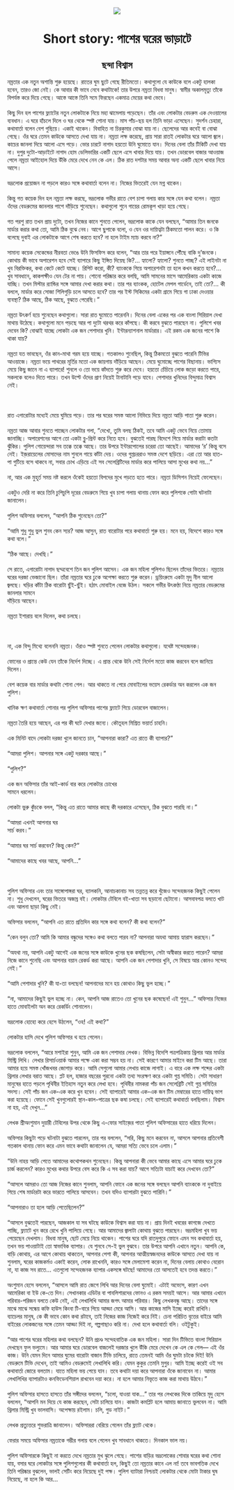 <div align=center> <img src="../../metadata/images/rabibasariya/Short-story:-পাশের-ঘরের-ভাড়াটে.jpg" align="center" ></div>
<h1 align=center>Short story: পাশের ঘরের ভাড়াটে</h1>
<h2 align=center>ছন্দা বিশ্বাস</h2>
নম্রতার এক নতুন অশান্তি শুরু হয়েছে। রাতের ঘুম ছুটে গেছে রীতিমতো। কথাগুলো যে কাউকে বলে একটু হালকা হবেন, তারও জো নেই। কে আবার কী ভাবে নেবে কথাটাকে! তার উপরে নম্রতা বিধবা মানুষ। স্বামীর অকালমৃত্যু তাঁকে বিপর্যস্ত করে দিয়ে গেছে। আস্তে আস্তে তিনি সমে ফিরছেন একমাত্র মেয়ের কথা ভেবে।<br> <br>কিছু দিন হল পাশের ফ্ল্যাটের নতুন লোকটাকে নিয়ে মহা ঝামেলায় পড়েছেন। তাঁর এবং লোকটার বেডরুম এক দেওয়ালের ব্যবধান। এ ঘরে হাঁচলে দিলে ও ঘর থেকে স্পষ্ট শোনা যায়। মাস পাঁচ-ছয় হল তিনি ভাড়া এসেছেন। সুদর্শন চেহারা, কথাবার্তা বলেন বেশ গুছিয়ে। একাই থাকেন। বিবাহিত না চিরকুমার বোঝা যায় না। ছেলেদের আর কবেই বা বোঝা গেছে। ওঁর ঘরে তেমন কাউকে আসতে দেখা যায় না। নম্রতা লক্ষ করেছে, প্রায় সারা রাতই লোকটার ঘরে আলো জ্বলে। কাচের জানলা দিয়ে আলো এসে পড়ে। ভোর চারটে নাগাদ হয়তো উনি ঘুমোতে যান। দিনের বেলা তাঁর টিকিটি দেখা যায় না। দুপুর দুটো-আড়াইটে নাগাদ হোম ডেলিভারির একটি ছেলে এসে খাবার দিয়ে যায়। তখন ডোরবেল বাজার আওয়াজ পেলে নম্রতা আইহোল দিয়ে উঁকি মেরে দেখে নেন কে এল। ঠিক রাত দশটার সময় আবার অন্য একটি ছেলে খাবার নিয়ে আসে।<br> <br>ভদ্রলোক প্রয়োজন না পড়লে কারও সঙ্গে কথাবার্তা বলেন না। নিজের ভিতরেই যেন মগ্ন থাকেন।<br> <br>কিন্তু গত কয়েক দিন হল নম্রতা লক্ষ করছে, ভদ্রলোক গভীর রাতে বেশ চাপা গলায় কার সঙ্গে যেন কথা বলেন। নম্রতা ওঁদের বেডরুমের জানলার পাশে দাঁড়িয়ে শুনেছেন। কথাগুলো শুনে গায়ের রোমকূপ খাড়া হয়ে গেছে।<br> <br>গত পরশু রাত তখন প্রায় দুটো, তখন নিজের কানে শুনতে পেলেন, ভদ্রলোক কাকে যেন বলছেন, “আমার তিন জনকে মার্ডার করার কথা তো, আমি ঠিক বুঝে নেব। আগে ছুপাকে বলো, ও যেন ওর দায়িত্বটা ঠিকমতো পালন করে। ও কি বলেছে দুবাই এর লোকটাকে আগে শেষ করতে হবে? না হলে টাইম ম্যাচ করবে না?”<br> <br>সামান্য কয়েক সেকেন্ডের নীরবতা ভেঙে উনি ফিসফিস করে বলেন, “আর তার পরে ইয়াঙ্গনে পৌঁছে বাকি দু’জনকে। কোথায় কী ভাবে অপারেশন হবে সেই ব্যাপারে কিছু ইঙ্গিত দিয়েছ কি?... হ্যালো? হ্যালো? শুনতে পাচ্ছ? এই লাইনটা না খুব বিরক্তিকর, কথা কেটে কেটে যাচ্ছে। রিপিট করো, কী? ব্যাংককে গিয়ে অপারেশনটা তা হলে কখন করতে হবে?... খুব সাবধানে, কাকপক্ষীও যেন টের না পায়। শোনো পরিষ্কার করে বলছি, আমি সামনের মাসে আমেরিকায় একটা কাজে যাচ্ছি। তখন মিস্টার র‌্যান্ডির সঙ্গে আমার দেখা করার কথা। তার পর ব্যাংকক, হোটেল মেপল গার্ডেনে, তাই তো?... কী বললে, মার্ডার করে সোজা শিলিগুড়ি চলে আসতে হবে? তার পর ইস্ট সিকিমের একটা গ্রামে গিয়ে গা ঢাকা দেওয়ার ব্যবস্থা? ঠিক আছে, ঠিক আছে, বুঝতে পেরেছি।”<br> <br>নম্রতা উৎকর্ণ হয়ে শুনেছেন কথাগুলো। সারা রাত ঘুমোতে পারেননি। দিনের বেলা একের পর এক বাংলা সিরিয়াল দেখা মাথায় উঠেছে। কথাগুলো মনে পড়ছে আর পা দুটো থরথর করে কাঁপছে। কী করবে বুঝতে পারছেন না। পুলিশে খবর দেবেন কি? বোঝাই যাচ্ছে লোকটা এক জন পেশাদার খুনি। ইন্টারন্যাশনাল মার্ডারার। এই রকম এক জনের পাশে কি থাকা যায়?<br> <br>নম্রতা যত ভাবছেন, ওঁর কান-মাথা গরম হয়ে যাচ্ছে। গতকালও শুনেছিল, কিন্তু ঠিকমতো বুঝতে পারেনি টিভির আওয়াজে। নম্রতা ভয়ে পাথরের মূর্তির মতো এক জায়গায় দাঁড়িয়ে আছেন। মেয়ে ঘুমোচ্ছে পাশের বিছানায়। ভাগ্যিস মেয়ে কিছু জানে না এ ব্যাপারে! শুনলে ও তো ভয়ে কাঁদতে শুরু করে দেবে। হয়তো চেঁচিয়ে লোক জড়ো করতে পারে, সকলকে বলেও দিতে পারে। তখন উল্টে ওঁদের প্রাণ নিয়েই টানাটানি পড়ে যাবে। পেশাদার খুনিদের বিন্দুমাত্র বিশ্বাস নেই।<br> <br><br> <br>রাত এগারোটার মধ্যেই মেয়ে ঘুমিয়ে পড়ে। তার পর ঘরের সমস্ত আলো নিভিয়ে দিয়ে নম্রতা আড়ি পাতা শুরু করেন।<br> <br>নম্রতা আজ আবার শুনতে পাচ্ছেন লোকটার গলা, “দেখো, তুমি বলছ ঠিকই, তবে আমি একটু ভেবে নিয়ে তোমায় জানাচ্ছি। অপারেশনের আগে তো একটা ব্লু-প্রিন্ট করে নিতে হবে। বুঝতেই পারছ বিদেশে গিয়ে মার্ডার করাটা কতটা ঝুঁকির। পুলিশ গোয়েন্দারা সব তক্কে তক্কে আছে। তার উপরে ইন্টারপোলের চরেরা তো আছেই। আমাদের ‘র’ কিন্তু বসে নেই। ইজ়রায়েলের মোসাদের নাম শুনলে গায়ে কাঁটা দেয়। ওদের গুপ্তচররাও সমস্ত দেশে ছড়িয়ে। এরা তো আর হাত-পা গুটিয়ে বসে থাকবে না, সবার চোখ এড়িয়ে এই সব সেলেব্রিটিদের মার্ডার করে পালিয়ে আসা মুখের কথা নয়...”<br> <br>না, আর এক মুহূর্ত সময় নষ্ট করলে ওঁকেই হয়তো বিপদের মুখে পড়তে হতে পারে। নম্রতা ডিসিশন নিয়েই ফেলেছেন।<br> <br>একটুও দেরি না করে তিনি চুপিচুপি দূরের বেডরুমে গিয়ে খুব চাপা গলায় থানায় ফোন করে পুলিশকে গোটা ঘটনাটা জানালেন।<br> <br>পুলিশ অফিসার বললেন, “আপনি ঠিক শুনেছেন তো?”<br> <br>“আমি শুধু শুধু ভুল শুনব কেন স্যর? আজ আসুন, রাত বারোটার পরে কথাবার্তা শুরু হয়। মনে হয়, বিদেশে কারও সঙ্গে কথা বলে।”<br> <br>“ঠিক আছে। দেখছি।”<br> <br>সে রাতে, এগারোটা নাগাদ ছদ্মবেশে তিন জন পুলিশ আসেন। এক জন মহিলা পুলিশও ছিলেন তাঁদের ভিতরে। নম্রতার ঘরের দরজা ভেজানো ছিল। তাঁরা নম্রতার ঘরে ঢুকে অপেক্ষা করতে শুরু করেন। ড্রয়িংরুমে একটা মৃদু নীল আলো জ্বলছে। ঘড়ির কাঁটা ঠিক বারোটা ছুঁই-ছুঁই। হঠাৎ মোবাইল বেজে উঠল। সকলে গভীর উৎকণ্ঠা নিয়ে নম্রতার বেডরুমের জানলার সামনে<br>
দাঁড়িয়ে আছেন।<br> <br>নম্রতা ইশারায় বলে দিলেন, কথা চলছে।<br> <br><br> <br>না, এক বিন্দু মিথ্যে বলেননি নম্রতা। ওঁরাও স্পষ্ট শুনতে পেলেন লোকটার কথাগুলো। যথেষ্ট সন্দেহজনক।<br> <br>ফোনের ও প্রান্তে কেউ যেন তাঁকে নির্দেশ দিচ্ছে। এ প্রান্ত থেকে উনি সেই নির্দেশ মতো কাজ করবেন বলে জানিয়ে দিলেন।<br> <br>বেশ কয়েক বার মার্ডার কথাটা শোনা গেল। আর থাকতে না পেরে মোবাইলের ভয়েস রেকর্ডার অন করলেন এক জন পুলিশ।<br> <br>খানিক ক্ষণ কথাবার্তা শোনার পর পুলিশ অফিসার পাশের ফ্ল্যাটে গিয়ে ডোরবেল বাজালেন।<br> <br>নম্রতা তৈরি হয়ে আছেন, এর পর কী ঘটে দেখার জন্যে। কৌতূহল মিশ্রিত ভয়ার্ত চাহনি।<br> <br>এক মিনিট বাদে লোকটা দরজা খুলে জানতে চান, “আপনারা কারা? এত রাতে কী ব্যাপার?”<br> <br>“আমরা পুলিশ। আপনার সঙ্গে একটু দরকার আছে।”<br> <br>“পুলিশ?”<br> <br>এক জন অফিসার তাঁর আই-কার্ড বার করে লোকটার চোখের<br>
সামনে ধরলেন।<br> <br>লোকটা ভুরু কুঁচকে বলল, “কিন্তু এত রাতে আমার কাছে কী দরকারে এসেছেন, ঠিক বুঝতে পারছি না।”<br> <br>“আমরা এখনই আপনার ঘর<br>
সার্চ করব।”<br> <br>“আমার ঘর সার্চ করবেন? কিন্তু কেন?”<br> <br>“আমাদের কাছে খবর আছে, আপনি...”<br> <br><br> <br>পুলিশ অফিসার এবং তার সাঙ্গোপাঙ্গরা ঘর, ব্যালকনি, আনাচকানাচ সব তন্নতন্ন করে খুঁজেও সন্দেহজনক কিছুই পেলেন না। শুধু দেখলেন, ঘরের ভিতরে অজস্র বই। লোকটার টেবিলে বই-খাতা সব ছড়ানো ছেটানো। আসবাবপত্র বলতে খাট এবং আলনা ছাড়া কিছু নেই।<br> <br>অফিসার বললেন, “আপনি এত রাতে প্রতিদিন কার সঙ্গে কথা বলেন? কী কথা বলেন?”<br> <br>“কেন বলুন তো? আমি কি আমার বন্ধুদের সঙ্গেও কথা বলতে পারব না? আপনারা অযথা আমায় হ্যারাস করছেন।”<br> <br>“অযথা নয়, আপনি একটু আগেই এক জনের সঙ্গে কাউকে খুনের ছক কষছিলেন, সেটা অস্বীকার করতে পারেন? আমরা নিজে কানে শুনেছি এবং আপনার বয়ান রেকর্ড করা আছে। আপনি এক জন পেশাদার খুনি, সে বিষয়ে আর কোনও সন্দেহ নেই।”<br> <br>“আমি পেশাদার খুনি? কী যা-তা বলছেন! আপনাদের মনে হয় কোথাও কিছু ভুল হচ্ছে।”<br> <br>“না, আমাদের কিছুই ভুল হচ্ছে না। কেন, আপনি আজ রাতেও তো খুনের ছক কষেছেন! এই শুনুন...” অফিসার নিজের হাতে মোবাইলটা অন করে রেকর্ডিং শোনালেন।<br> <br>ভদ্রলোক হোহো করে হেসে উঠলেন, “ওহ! এই কথা?”<br> <br>লোকটার হাসি দেখে পুলিশ অফিসার থ হয়ে গেলেন।<br> <br>ভদ্রলোক বললেন, “আরে মশাইরা শুনুন, আমি এক জন পেশাদার লেখক। বিভিন্ন বিদেশি পত্রপত্রিকায় থ্রিলার আর মার্ডার মিস্ট্রি লিখি। লেখার রিসার্চওয়ার্ক আমার পক্ষে একা করা সম্ভব হয় না। সেই কারণে আমার মাইনে করা টিম আছে। তারা আমার হয়ে সমস্ত খোঁজখবর জোগাড় করে। আমি সেগুলো আমার লেখায় কাজে লাগাই। এ বারে এক লক্ষ শব্দের একটা থ্রিলার লেখার বরাত আছে। প্লট হল, হাজার বছরের পুরনো একটা তথ্য সংরক্ষণ করে একটা গুপ্ত সমিতি। সেটা সাধারণ মানুষের হাতে পড়লে পৃথিবীর ইতিহাস নতুন করে লেখা হবে। পৃথিবীর নামকরা পাঁচ জন সেলেব্রিটি সেই গুপ্ত সমিতির সদস্য। সেই পাঁচ জন এক-এক করে খুন হবেন। সেই ব্যাপারেই আমার এক-এক জন টিম মেম্বারের হাতে দায়িত্ব ভাগ করা হয়েছে। ফোনে সেই খুনগুলোরই স্থান-কাল-পাত্রের ছক কষা চলছে। সেই ব্যাপারেই কথাবার্তা বলছিলাম। বিশ্বাস না হয়, এই দেখুন...”<br> <br>লেখক শ্রীঅংশুমান দুয়ারী টেবিলের উপর থেকে কিছু এ-ফোর সাইজ়ের পাতা পুলিশ অফিসারের হাতে ধরিয়ে দিলেন।<br> <br>অফিসার কিছুটা পড়ে ঘটনাটা বুঝতে পারলেন, তার পর বললেন, “সরি, কিছু মনে করবেন না, আসলে আপনার প্রতিবেশী গতকাল থানায় ফোন করে এমন ভাবে কথাটা জানালেন যে, আমরা সত্যি ভেবে চলে এলাম।”<br> <br>“উনি নাহয় আড়ি পেতে আমাদের কথোপকথন শুনেছেন। কিন্তু আপনারা কী ভেবে আমার কাছে এসে আমার ঘরে ঢুকে চার্জ করলেন? কারও মুখের কথার উপরে বেস করে কি এ সব করা যায়? আগে সত্যিটা যাচাই করে দেখবেন তো?”<br> <br>“আসলে আমরাও তো আজ নিজের কানে শুনলাম, আপনি ফোনে এক জনের সঙ্গে বলছেন আপনি ব্যাংককে না দুবাইয়ে গিয়ে শেষ মার্ডারটা করে ভারতে পালিয়ে আসবেন। তখন যদিও ব্যাপারটা বুঝতে পারিনি।”<br> <br>“আপনারাও তা হলে আড়ি পেতেছিলেন?”<br> <br>“আসলে বুঝতেই পারছেন, আজকাল যা সব ঘটছে কাউকে বিশ্বাস করা যায় না। প্রায় দিনই খবরের কাগজে দেখতে পাচ্ছি, ফ্ল্যাটে খুন করে রেখে খুনি পালিয়ে গেছে। আর আমাদের জ্বালাটা কোথায় বুঝতে পারছেন। ভদ্রমহিলা খুব ভয় পেয়েছেন দেখলাম। বিধবা মানুষ, ছোট মেয়ে নিয়ে থাকেন। পাশের ঘরে যদি রাতদুপুরে ফোনে এমন সব কথাবার্তা হয়, তখন ভয় পাওয়াটাই তো স্বাভাবিক ব্যাপার। যে শুনবে সে-ই ভুল বুঝবে। তার উপরে আপনি এখানে নতুন। আপনি কে, বাড়ি কোথায়, এর আগে কোথায় থাকতেন, আপনার পেশা কী, আপনার আত্মীয়স্বজনদের কাউকে আসতে দেখা যায় না শুনলাম, ঘরের কাজকর্মও একাই করেন, লোক রাখেননি, কারও সঙ্গে মেলামেশা করেন না, দিনের বেলায় কোথাও বেরোন না, যা কাজ সব রাতে... এতগুলো সন্দেহজনক ব্যাপার একসঙ্গে ঘটছে! আমাদের তো আসতেই হবে তদন্ত করতে।”<br> <br>অংশুমান হেসে বললেন, “আসলে আমি রাত জেগে লিখি আর দিনের বেলা ঘুমোই। এটাই অভ্যেস, কারণ এখন আমেরিকা বা ইউ কে-তে দিন। সেখানকার এডিটর বা পাবলিশারদের ফোনও এ রকম সময়ই আসে। আর আমার এখানে পরিবার-পরিজন বলতে কেউ নেই, এই লেখালিখি আমার জগৎ আমার পরিবার। কিছু লেখকবন্ধু আছে। তাদের সঙ্গে মাঝে মাঝে সন্ধেয় কফি হাউস কিংবা টি-বারে গিয়ে আড্ডা মেরে আসি। আর কাজের মাসি ইচ্ছে করেই রাখিনি। ব্যাচেলর মানুষ, কে কী ভাবে কোন কথা রটাবে, তাই নিজের কাজ নিজেই করে নিই। চেনা পরিচিত বৃত্তের বাইরে আমি বাইরের লোকজনের সঙ্গে তেমন আড্ডা দিই না, গল্পগাছাও করি না। দেখা হলে কথাবার্তা বলি। ওইটুকুই।<br> <br>“আর পাশের ঘরের মহিলার কথা বলছেন? উনি প্রচণ্ড সন্দেহবাতিক এক জন মহিলা। সারা দিন টিভিতে বাংলা সিরিয়াল দেখছেন ফুল ভল্যুমে। আর আমার ঘরে ডোরবেল বাজলেই দরজার খুলে উঁকি মেরে দেখেন কে এল কে গেল— এই ওঁর কাজ। উনি যেমন দিনে আমার ঘুমের বারোটা বাজান টিভি চালিয়ে, রাতে তেমনই আমি ওঁর ঘুমটা চটকে দিই! উনি বেডরুমে টিভি দেখেন, তাই আমিও বেডরুমেই লেখালিখি করি। যেমন কুকুর তেমনি মুগুর। আমি ইচ্ছে করেই ওই সব কথাবার্তা জোরে বলতাম। যাতে মহিলা ভয় পেয়ে যান। তবে কথাটা দয়া করে আপনারা ওঁকে জানাবেন না। আমার লেখালিখির ব্যাপারটাও কনফিডেনশিয়াল রাখবেন দয়া করে। না হলে আমার নিভৃতে কাজ করা মাথায় উঠবে।”<br> <br>পুলিশ অফিসার হাসতে হাসতে তাঁর সঙ্গীদের বললেন, “চলো, যাওয়া যাক...” তার পর লেখকের দিকে তাকিয়ে মৃদু হেসে বললেন, “আপনি মন দিয়ে যে কাজ করছেন, সেটা চালিয়ে যান। কাজটা কমপ্লিট হলে আমায় জানাতে ভুলবেন না। আমি থ্রিলার মিস্ট্রি খুব ভালবাসি। অপেক্ষায় রইলাম। চলি, গুড নাইট।”<br> <br>লেখক প্রত্যুত্তরে শুভরাত্রি জানালেন। অফিসাররা বেরিয়ে গেলেন তাঁর ফ্ল্যাট থেকে।<br> <br>ফেরার সময়ে অফিসার নম্রতাকে গম্ভীর গলায় বলে গেলেন খুব সাবধানে থাকতে। দিনকাল ভাল নয়।<br> <br>পুলিশ অফিসারকে কিছুই না করতে দেখে নম্রতার মুখ ঝুলে গেছে। পাশের বাড়ির ভদ্রলোকের শোবার ঘরের কথা শোনা যায়, বসার ঘরে লোকটার সঙ্গে পুলিশগুলোর কী কথাবার্তা হল, কিছুই তো নম্রতার কানে এল না! তবে ভাবগতিক দেখে তিনি পরিষ্কার বুঝলেন, ভালই সেটিং করে নিয়েছে দুই পক্ষ। পুলিশ ব্যাটারা নিশ্চয়ই লোকটার থেকে মোটা টাকার ঘুষ নিয়েছে, না হলে কি আর...<br> <br><br> <br>